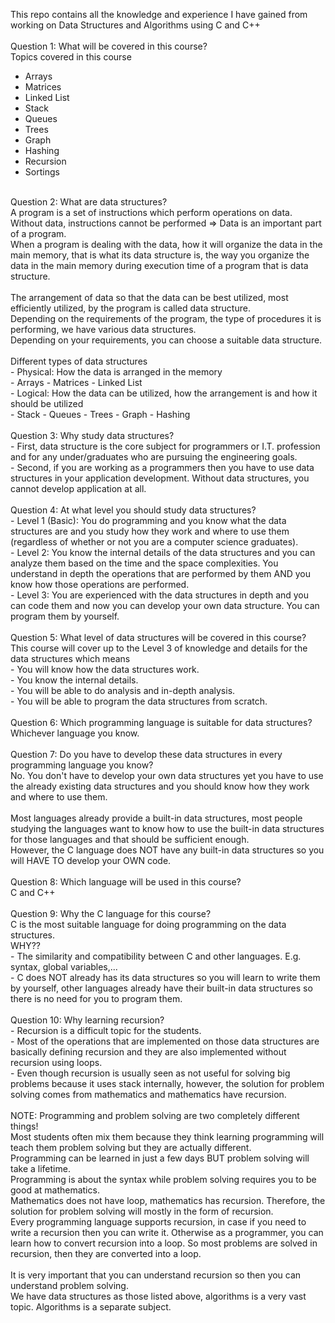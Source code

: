This repo contains all the knowledge and experience I have gained from working on Data Structures and Algorithms using C and C++<br>
<br>
Question 1: What will be covered in this course?<br>
Topics covered in this course
- Arrays
- Matrices
- Linked List
- Stack
- Queues
- Trees
- Graph
- Hashing
- Recursion
- Sortings
<br>
Question 2: What are data structures?<br>
A program is a set of instructions which perform operations on data.<br>
Without data, instructions cannot be performed => Data is an important part of a program.<br>
When a program is dealing with the data, how it will organize the data in the main memory, that is what its data structure is, the way you organize the data in the main memory during execution time of 
a program that is data structure.<br>
<br>
The arrangement of data so that the data can be best utilized, most efficiently utilized, by the program is called data structure.<br>
Depending on the requirements of the program, the type of procedures it is performing, we have various data structures.<br>
Depending on your requirements, you can choose a suitable data structure.<br>
<br>
Different types of data structures<br>
- Physical: How the data is arranged in the memory<br>
  - Arrays
  - Matrices
  - Linked List<br>
- Logical: How the data can be utilized, how the arrangement is and how it should be utilized<br>
  - Stack
  - Queues
  - Trees
  - Graph
  - Hashing<br>
<br>
Question 3: Why study data structures?<br>
  - First, data structure is the core subject for programmers or I.T. profession and for any under/graduates who are pursuing the engineering goals.<br>
  - Second, if you are working as a programmers then you have to use data structures in your application development. Without data structures, you cannot develop application at all.<br>
<br>
Question 4: At what level you should study data structures?<br>
  - Level 1 (Basic): You do programming and you know what the data structures are and you study how they work and where to use them (regardless of whether or not you are a computer science 
graduates).<br>
  - Level 2: You know the internal details of the data structures and you can analyze them based on the time and the space complexities. You understand in depth the operations that are performed by 
them AND you know how those operations are performed.<br>
  - Level 3: You are experienced with the data structures in depth and you can code them and now you can develop your own data structure. You can program them by yourself.<br>
<br>
Question 5: What level of data structures will be covered in this course?<br>
This course will cover up to the Level 3 of knowledge and details for the data structures which means<br>
  - You will know how the data structures work.<br>
  - You know the internal details.<br>
  - You will be able to do analysis and in-depth analysis.<br>
  - You will be able to program the data structures from scratch.<br>
<br>
Question 6: Which programming language is suitable for data structures?<br>
Whichever language you know.<br>
<br>
Question 7: Do you have to develop these data structures in every programming language you know?<br>
No. You don't have to develop your own data structures yet you have to use the already existing data structures and you should know how they work and where to use them.<br>
<br>
Most languages already provide a built-in data structures, most people studying the languages want to know how to use the built-in data structures for those languages and that should be sufficient 
enough.<br>
However, the C language does NOT have any built-in data structures so you will HAVE TO develop your OWN code.<br>
<br>
Question 8: Which language will be used in this course?<br>
C and C++<br>
<br>
Question 9: Why the C language for this course?<br>
C is the most suitable language for doing programming on the data structures.<br>
WHY??<br>
  - The similarity and compatibility between C and other languages. E.g. syntax, global variables,...<br>
  - C does NOT already has its data structures so you will learn to write them by yourself, other languages already have their built-in data structures so there is no need for you to program them.<br>
<br>
Question 10: Why learning recursion?<br>
  - Recursion is a difficult topic for the students.<br>
  - Most of the operations that are implemented on those data structures are basically defining recursion and they are also implemented without recursion using loops.<br>
  - Even though recursion is usually seen as not useful for solving big problems because it uses stack internally, however, the solution for problem solving comes from mathematics and mathematics have 
recursion.<br>
<br>
NOTE: Programming and problem solving are two completely different things!<br>
Most students often mix them because they think learning programming will teach them problem solving but they are actually different.<br>
Programming can be learned in just a few days BUT problem solving will take a lifetime.<br>
Programming is about the syntax while problem solving requires you to be good at mathematics.<br>
Mathematics does not have loop, mathematics has recursion. Therefore, the solution for problem solving will mostly in the form of recursion.<br>
Every programming language supports recursion, in case if you need to write a recursion then you can write it. Otherwise as a programmer, you can learn how to convert recursion into a loop. So most 
problems are solved in recursion, then they are converted into a loop.<br>
<br>
It is very important that you can understand recursion so then you can understand problem solving.<br>
We have data structures as those listed above, algorithms is a very vast topic. Algorithms is a separate subject.

